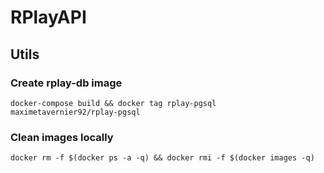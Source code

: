 # RPlayAPI

## Utils

### Create rplay-db image

`docker-compose build && docker tag rplay-pgsql maximetavernier92/rplay-pgsql`

### Clean images locally

`docker rm -f $(docker ps -a -q) && docker rmi -f $(docker images -q)`